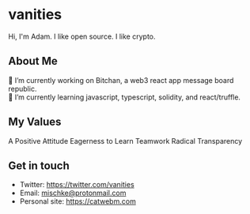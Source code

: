 # vanities
Hi, I'm Adam. I like open source. I like crypto.

## About Me 
🔭 I’m currently working on Bitchan, a web3 react app message board republic.<br>
🌱 I’m currently learning javascript, typescript, solidity, and react/truffle.

## My Values
A Positive Attitude
Eagerness to Learn
Teamwork
Radical Transparency


## Get in touch
- Twitter: https://twitter.com/vanities
- Email: [mischke@protonmail.com](mailto:mischke@protonmail.com)
- Personal site: https://catwebm.com
